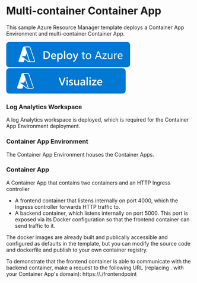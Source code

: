 # Multi-container Container App
This sample Azure Resource Manager template deploys a Container App Environment and multi-container Container App.

[![Deploy To Azure](https://raw.githubusercontent.com/Azure/azure-quickstart-templates/master/1-CONTRIBUTION-GUIDE/images/deploytoazure.svg?sanitize=true)](https://portal.azure.com/#create/Microsoft.Template/uri/https%3A%2F%2Fraw.githubusercontent.com%2Fazureossd%2FContainer-Apps%2Fmaster%2Fmulticontainer%2Fnodejs%2Fdeploy%2Fazuredeploy.json)  [![Visualize](https://raw.githubusercontent.com/Azure/azure-quickstart-templates/master/1-CONTRIBUTION-GUIDE/images/visualizebutton.svg?sanitize=true)](http://armviz.io/#/?load=https%3A%2F%2Fraw.githubusercontent.com%2Fazureossd%2FContainer-Apps%2Fmaster%2Fmulticontainer%2Fnodejs%2Fdeploy%2Fazuredeploy.json)

### Log Analytics Workspace

A log Analytics workspace is deployed, which is required for the Container App Environment deployment.

### Container App Environment

The Container App Environment houses the Container Apps.

### Container App

A Container App that contains two containers and an HTTP Ingress controller
- A frontend container that listens internally on port 4000, which the Ingress controller forwards HTTP traffic to.
- A backend container, which listens internally on port 5000. This port is exposed via its Docker configuration so that the frontend container can send traffic to it.

The docker images are already built and publically accessible and configured as defaults in the template, but you can modify the source code and dockerfile and publish to your own container registry.

To demonstrate that the frontend container is able to communicate with the backend container, make a request to the following URL (replacing <ContainerAppName>.<FQDNSuffix> with your Container App's domain):
https://<ContainerAppName>.<FQDNSuffix>/frontendpoint